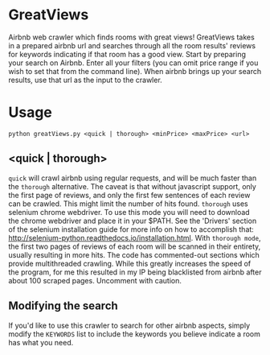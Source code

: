 # GreatViews
Airbnb web crawler which finds rooms with great views! GreatViews takes in a prepared airbnb url and searches through all the room results' reviews for keywords indicating if that room has a good view. Start by preparing your search on Airbnb. Enter all your filters (you can omit price range if you wish to set that from the command line). When airbnb brings up your search results, use that url as the input to the crawler. 

# Usage
`python greatViews.py <quick | thorough> <minPrice> <maxPrice> <url>`

## <quick | thorough>
`quick` will crawl airbnb using regular requests, and will be much faster than the `thorough` alternative. The caveat is that without javascript support, only the first page of reviews, and only the first few sentences of each review can be crawled. This might limit the number of hits found. 
`thorough` uses selenium chrome webdriver. To use this mode you will need to download the chrome webdriver and place it in your $PATH. See the 'Drivers' section of the selenium installation guide for more info on how to accomplish that: http://selenium-python.readthedocs.io/installation.html. With `thorough mode`, the first two pages of reviews of each room will be scanned in their entirety, usually resulting in more hits.
The code has commented-out sections which provide multithreaded crawling. While this greatly increases the speed of the program, for me this resulted in my IP being blacklisted from airbnb after about 100 scraped pages. Uncomment with caution.

## Modifying the search
If you'd like to use this crawler to search for other airbnb aspects, simply modify the `KEYWORDS` list to include the keywords you believe indicate a room has what you need.
